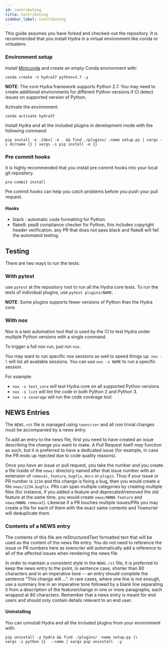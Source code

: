 ```yaml
---
id: contributing
title: Contributing
sidebar_label: Contributing
---
```


This guide assumes you have forked and checked-out the repository.
It is recommended that you install Hydra in a virtual environment like conda or virtualenv.

### Environment setup
Install [Miniconda](https://docs.conda.io/en/latest/miniconda.html) and create an empty Conda environment with:
```
conda create -n hydra37 python=3.7 -y
```

<div class="alert alert--info" role="alert">
<strong>NOTE</strong>: 
The core Hydra framework supports Python 2.7. You may need to create additional environments for different Python versions if
CI detect issues on supported version of Python.
</div>

Activate the environment:
```
conda activate hydra37  
```
Install Hydra and all the included plugins in development mode with the following command:
```
pip install -e .[dev] -e . && find ./plugins/ -name setup.py | xargs -i dirname {} | xargs -i pip install -e {}
```

### Pre commit hooks
It is highly recommended that you install pre commit hooks into your local git repository.
```
pre-commit install 
```
Pre commit hooks can help you catch problems before you push your pull request.
#### Hooks
 - black : automatic code formatting for Python
 - flake8: pep8 compliance checker for Python, this includes copyright header verification.
any PR that does not pass black and flake8 will fail the automated testing.


## Testing
There are two ways to run the tests:
### With pytest
use `pytest` at the repository root to run all the Hydra core tests.
To run the tests of individual plugins, use `pytest plugins/NAME`.
<div class="alert alert--info" role="alert">
<strong>NOTE</strong>:
Some plugins supports fewer versions of Python than the Hydra core. 
</div>

### With nox
Nox is a test automation tool that is used by the CI to test Hydra under multiple Python versions with a single command.

To trigger a full nox run, just run `nox`.

You may want to run specific nox sessions as well to speed things up. 
`nox -l` will list all available sessions.
You can use `nox -s NAME` to run a specific session.

For example:
 * `nox -s test_core` will test Hydra core on all supported Python versions
 * `nox -s lint` will lint the code in both Python 2 and Python 3.
 * `nox -s coverage` will run the code coverage tool

## NEWS Entries
The `NEWS.rst` file is managed using `towncrier` and all non trivial changes
must be accompanied by a news entry.

To add an entry to the news file, first you need to have created an issue
describing the change you want to make. A Pull Request itself *may* function as
such, but it is preferred to have a dedicated issue (for example, in case the
PR ends up rejected due to code quality reasons).

Once you have an issue or pull request, you take the number and you create a
file inside of the ``news/`` directory named after that issue number with an
extension of ``removal``, ``feature``, ``bugfix``, ``docs`` or ``plugin``. Thus if your
issue or PR number is ``1234`` and this change is fixing a bug, then you would
create a file ``news/1234.bugfix``. PRs can span multiple categories by creating
multiple files (for instance, if you added a feature and deprecated/removed the
old feature at the same time, you would create ``news/NNNN.feature`` and
``news/NNNN.removal``). Likewise if a PR touches multiple issues/PRs you may
create a file for each of them with the exact same contents and Towncrier will
deduplicate them.


### Contents of a NEWS entry
The contents of this file are reStructuredText formatted text that will be used
as the content of the news file entry. You do not need to reference the issue
or PR numbers here as towncrier will automatically add a reference to all of
the affected issues when rendering the news file.

In order to maintain a consistent style in the ``NEWS.rst`` file, it is
preferred to keep the news entry to the point, in sentence case, shorter than
80 characters and in an imperative tone -- an entry should complete the sentence
"This change will ...". In rare cases, where one line is not enough, use a
summary line in an imperative tone followed by a blank line separating it
from a description of the feature/change in one or more paragraphs, each wrapped
at 80 characters. Remember that a news entry is meant for end users and should
only contain details relevant to an end user.

#### Uninstalling

You can uninstall Hydra and all the included plugins from your environment with:
```
pip uninstall -y hydra && find ./plugins/ -name setup.py |\
xargs -i python {}  --name | xargs pip uninstall  -y
```

